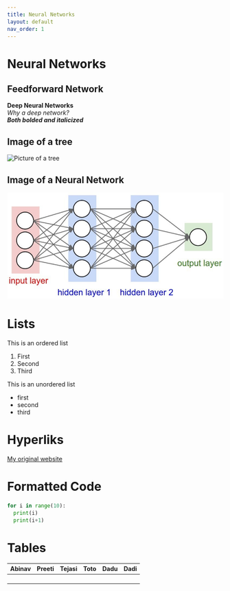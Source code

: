 ```yaml
---
title: Neural Networks
layout: default
nav_order: 1
---
```


# Neural Networks

## Feedforward Network

**Deep Neural Networks**  
*Why a deep network?*  
***Both bolded and italicized***
## Image of a tree
![Picture of a tree](https://upload.wikimedia.org/wikipedia/commons/e/eb/Ash_Tree_-_geograph.org.uk_-_590710.jpg)

## Image of a Neural Network
![Neural Network](images/Deep-Neural-Network.png)

# Lists
This is an ordered list
1. First
2. Second
3. Third

This is an unordered list

- first
- second
- third

# Hyperliks

[My original website](https://notjustrocketscience.org/)

# Formatted Code

```python
for i in range(10):
  print(i)
  print(i+1)
```
# Tables

| Abinav  | Preeti   | Tejasi  | Toto  | Dadu  | Dadi   |
|---|---|---|---|---|---|
|   |   |   |   |   |   |
|   |   |   |   |   |   |
|   |   |   |   |   |   |
|   |   |   |   |   |   |
